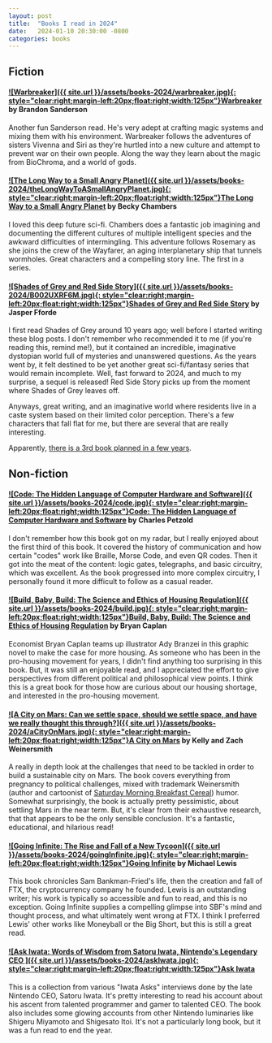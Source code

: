 ```yaml
---
layout: post
title:  "Books I read in 2024"
date:   2024-01-10 20:30:00 -0800
categories: books
---
```


## Fiction

#### [![Warbreaker]({{ site.url }}/assets/books-2024/warbreaker.jpg){: style="clear:right;margin-left:20px;float:right;width:125px"}](https://www.amazon.com/dp/B002KYHZHA/)[Warbreaker](https://www.amazon.com/dp/B002KYHZHA/) by Brandon Sanderson

Another fun Sanderson read. He's very adept at crafting magic systems and mixing them with his environment. Warbreaker follows the adventures of sisters Vivenna and Siri as they're hurtled into a new culture and attempt to prevent war on their own people. Along the way they learn about the magic from BioChroma, and a world of gods. 


#### [![The Long Way to a Small Angry Planet]({{ site.url }}/assets/books-2024/theLongWayToASmallAngryPlanet.jpg){: style="clear:right;margin-left:20px;float:right;width:125px"}](https://www.amazon.com/dp/B00ZP64F28/)[The Long Way to a Small Angry Planet](https://www.amazon.com/dp/B00ZP64F28/) by Becky Chambers

I loved this deep future sci-fi. Chambers does a fantastic job imagining and documenting the different cultures of multiple intelligent species and the awkward difficulties of intermingling. This adventure follows Rosemary as she joins the crew of the Wayfarer, an aging interplanetary ship that tunnels wormholes. Great characters and a compelling story line. The first in a series.


#### [![Shades of Grey and Red Side Story]({{ site.url }}/assets/books-2024/B002UXRF6M.jpg){: style="clear:right;margin-left:20px;float:right;width:125px"}](https://www.amazon.com/dp/B002UXRF6M/)[Shades of Grey and Red Side Story](https://www.amazon.com/dp/B002UXRF6M/) by Jasper Fforde

I first read Shades of Grey around 10 years ago; well before I started writing these blog posts. I don't remember who recommended it to me (if you're reading this, remind me!), but it contained an incredible, imaginative dystopian world full of mysteries and unanswered questions. As the years went by, it felt destined to be yet another great sci-fi/fantasy series that would remain incomplete. Well, fast forward to 2024, and much to my surprise, a sequel is released! Red Side Story picks up from the moment where Shades of Grey leaves off.

Anyways, great writing, and an imaginative world where residents live in a caste system based on their limited color perception. There's a few characters that fall flat for me, but there are several that are really interesting. 

Apparently, [there is a 3rd book planned in a few years](https://x.com/jasperfforde/status/1762125845814989186).


## Non-fiction

#### [![Code: The Hidden Language of Computer Hardware and Software]({{ site.url }}/assets/books-2024/code.jpg){: style="clear:right;margin-left:20px;float:right;width:125px"}](https://www.amazon.com/dp/0137909101/)[Code: The Hidden Language of Computer Hardware and Software](https://www.amazon.com/dp/0137909101/) by Charles Petzold

I don't remember how this book got on my radar, but I really enjoyed about the first third of this book. It covered the history of communication and how certain "codes" work like Braille, Morse Code, and even QR codes. Then it got into the meat of the content: logic gates, telegraphs, and basic circuitry, which was excellent. As the book progressed into more complex circuitry, I personally found it more difficult to follow as a casual reader.  


#### [![Build, Baby, Build: The Science and Ethics of Housing Regulation]({{ site.url }}/assets/books-2024/build.jpg){: style="clear:right;margin-left:20px;float:right;width:125px"}](https://www.amazon.com/dp/1952223415/)[Build, Baby, Build: The Science and Ethics of Housing Regulation](https://www.amazon.com/dp/1952223415/) by Bryan Caplan 

Economist Bryan Caplan teams up illustrator Ady Branzei in this graphic novel to make the case for more housing. 
As someone who has been in the pro-housing movement for years, I didn't find anything too surprising in this book. But, it was still an enjoyable read, and I appreciated the effort to give perspectives from different political and philosophical view points. I think this is a great book for those how are curious about our housing shortage, and interested in the pro-housing movement.  


#### [![A City on Mars: Can we settle space, should we settle space, and have we really thought this through?]({{ site.url }}/assets/books-2024/aCityOnMars.jpg){: style="clear:right;margin-left:20px;float:right;width:125px"}](https://www.amazon.com/dp/1984881728/)[A City on Mars](https://www.amazon.com/dp/1984881728/) by Kelly and Zach Weinersmith

A really in depth look at the challenges that need to be tackled in order to build a sustainable city on Mars. The book covers everything from pregnancy to political challenges, mixed with trademark Weinersmith (author and cartoonist of [Saturday Morning Breakfast Cereal](https://www.smbc-comics.com/)) humor. Somewhat surprisingly, the book is actually pretty pessimistic, about settling Mars in the near term. But, it's clear from their exhaustive research, that that appears to be the only sensible conclusion. It's a fantastic, educational, and hilarious read!


#### [![Going Infinite: The Rise and Fall of a New Tycoon]({{ site.url }}/assets/books-2024/goingInfinite.jpg){: style="clear:right;margin-left:20px;float:right;width:125px"}](https://www.amazon.com/dp/1324074337/)[Going Infinite](https://www.amazon.com/dp/1324074337/) by Michael Lewis

This book chronicles Sam Bankman-Fried's life, then the creation and fall of FTX, the cryptocurrency company he founded. Lewis is an outstanding writer; his work is typically so accessible and fun to read, and this is no exception. Going Infinite supplies a compelling glimpse into SBF's mind and thought process, and what ultimately went wrong at FTX. I think I preferred Lewis' other works like Moneyball or the Big Short, but this is still a great read. 
	
#### [![Ask Iwata: Words of Wisdom from Satoru Iwata, Nintendo's Legendary CEO ]({{ site.url }}/assets/books-2024/askIwata.jpg){: style="clear:right;margin-left:20px;float:right;width:125px"}](https://www.amazon.com/dp/197472154X/)[Ask Iwata](https://www.amazon.com/dp/197472154X/)

This is a collection from various "Iwata Asks" interviews done by the late Nintendo CEO, Satoru Iwata. It's pretty interesting to read his account about his ascent from talented programmer and gamer to talented CEO. The book also includes some glowing accounts from other Nintendo luminaries like Shigeru Miyamoto and Shigesato Itoi. It's not a particularly long book, but it was a fun read to end the year. 
	











